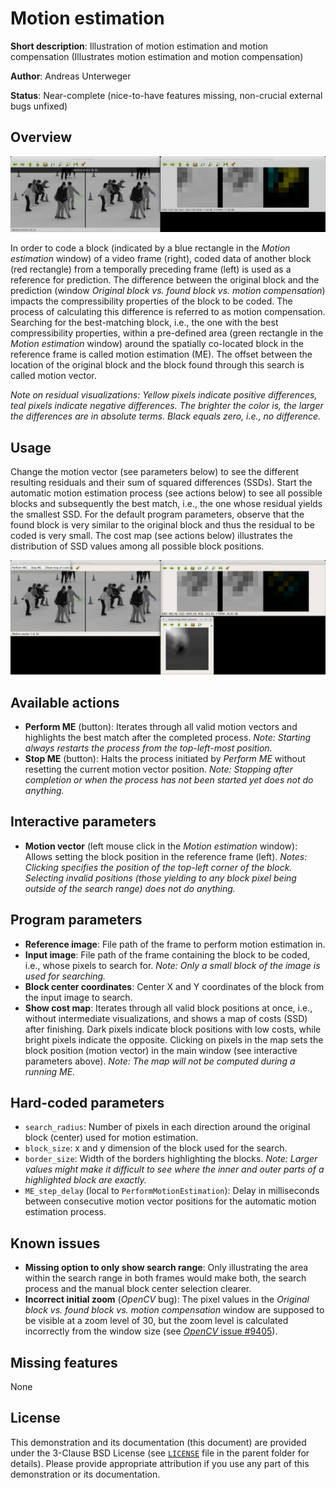 Motion estimation
=================

**Short description**: Illustration of motion estimation and motion compensation (Illustrates motion estimation and motion compensation)

**Author**: Andreas Unterweger

**Status**: Near-complete (nice-to-have features missing, non-crucial external bugs unfixed)

Overview
--------

![Screenshot](../screenshots/motion_estimation.png)

In order to code a block (indicated by a blue rectangle in the *Motion estimation* window) of a video frame (right), coded data of another block (red rectangle) from a temporally preceding frame (left) is used as a reference for prediction. The difference between the original block and the prediction (window *Original block vs. found block vs. motion compensation*) impacts the compressibility properties of the block to be coded. The process of calculating this difference is referred to as motion compensation. Searching for the best-matching block, i.e., the one with the best compressibility properties, within a pre-defined area (green rectangle in the *Motion estimation* window) around the spatially co-located block in the reference frame is called motion estimation (ME). The offset between the location of the original block and the block found through this search is called motion vector.

*Note on residual visualizations: Yellow pixels indicate positive differences, teal pixels indicate negative differences. The brighter the color is, the larger the differences are in absolute terms. Black equals zero, i.e., no difference.*

Usage
-----

Change the motion vector (see parameters below) to see the different resulting residuals and their sum of squared differences (SSDs). Start the automatic motion estimation process (see actions below) to see all possible blocks and subsequently the best match, i.e., the one whose residual yields the smallest SSD. For the default program parameters, observe that the found block is very similar to the original block and thus the residual to be coded is very small. The cost map (see actions below) illustrates the distribution of SSD values among all possible block positions.

![Screenshot after performing motion estimation and showing the cost map](../screenshots/motion_estimation_perform.png)

Available actions
-----------------

* **Perform ME** (button): Iterates through all valid motion vectors and highlights the best match after the completed process. *Note: Starting always restarts the process from the top-left-most position.*
* **Stop ME** (button): Halts the process initiated by *Perform ME* without resetting the current motion vector position. *Note: Stopping after completion or when the process has not been started yet does not do anything.*

Interactive parameters
----------------------

* **Motion vector** (left mouse click in the *Motion estimation* window): Allows setting the block position in the reference frame (left). *Notes: Clicking specifies the position of the top-left corner of the block. Selecting invalid positions (those yielding to any block pixel being outside of the search range) does not do anything.*

Program parameters
------------------

* **Reference image**: File path of the frame to perform motion estimation in.
* **Input image**: File path of the frame containing the block to be coded, i.e., whose pixels to search for. *Note: Only a small block of the image is used for searching.*
* **Block center coordinates**: Center X and Y coordinates of the block from the input image to search.
* **Show cost map**: Iterates through all valid block positions at once, i.e., without intermediate visualizations, and shows a map of costs (SSD) after finishing. Dark pixels indicate block positions with low costs, while bright pixels indicate the opposite. Clicking on pixels in the map sets the block position (motion vector) in the main window (see interactive parameters above). *Note: The map will not be computed during a running ME.*

Hard-coded parameters
---------------------

* `search_radius`: Number of pixels in each direction around the original block (center) used for motion estimation.
* `block_size`: x and y dimension of the block used for the search.
* `border_size`: Width of the borders highlighting the blocks. *Note: Larger values might make it difficult to see where the inner and outer parts of a highlighted block are exactly.*
* `ME_step_delay` (local to `PerformMotionEstimation`): Delay in milliseconds between consecutive motion vector positions for the automatic motion estimation process.

Known issues
------------

* **Missing option to only show search range**: Only illustrating the area within the search range in both frames would make both, the search process and the manual block center selection clearer.
* **Incorrect initial zoom** (*OpenCV* bug): The pixel values in the *Original block vs. found block vs. motion compensation* window are supposed to be visible at a zoom level of 30, but the zoom level is calculated incorrectly from the window size (see [*OpenCV* issue #9405](https://github.com/opencv/opencv/issues/9405)).

Missing features
----------------

None

License
-------

This demonstration and its documentation (this document) are provided under the 3-Clause BSD License (see [`LICENSE`](../LICENSE) file in the parent folder for details). Please provide appropriate attribution if you use any part of this demonstration or its documentation.
